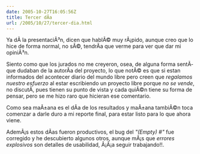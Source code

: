 ```yaml
---
date: 2005-10-27T16:05:56Z
title: Tercer dÃ­a
url: /2005/10/27/tercer-dia.html
---
```


<p>Ya dÃ­ la presentaciÃ³n, dicen que hablÃ© muy rÃ¡pido, aunque creo que lo hice de forma normal, no sÃ©, tendrÃ­a que verme para ver que dar mi opiniÃ³n.</p>
<p>Siento como que los jurados no me creyeron, osea, de alguna forma sentÃ­ que dudaban de la autorÃ­a del proyecto, lo que notÃ© es que si estan informados del acontecer diario del mundo libre pero creen que <em>regalamos nuestro esfuerzo</em> al estar escribiendo un proyecto libre porque <em>no se vende</em>, no discutÃ­, pues tienen su punto de vista y cada quiÃ©n tiene su forma de pensar, pero se me hizo raro que hicieran ese comentario.</p>
<p>Como sea maÃ±ana es el dÃ­a de los resultados y maÃ±ana tambiÃ©n toca comenzar a darle duro a mi reporte final, para estar listo para lo que ahora viene. </p>
<p>AdemÃ¡s estos dÃ­as fueron productivos, el bug del <em>"(Empty) #"</em> fue corregido y he descubierto algunos otros, aunque mÃ¡s que <em>errores explosivos</em> son detalles de usabilidad, Â¡Â¡a seguir trabajando!!.</p>
